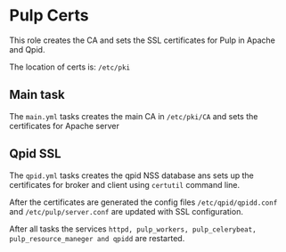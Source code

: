 # Pulp Certs

This role creates the CA and sets the SSL certificates for Pulp in Apache and Qpid.

The location of certs is: `/etc/pki`

## Main task

The `main.yml` tasks creates the main CA in `/etc/pki/CA` and sets the certificates for Apache server


## Qpid SSL

The `qpid.yml` tasks creates the qpid NSS database ans sets up the certificates for
broker and client using `certutil` command line.

After the certificates are generated the config files `/etc/qpid/qpidd.conf` and `/etc/pulp/server.conf` are updated with SSL configuration.

After all tasks the services `httpd, pulp_workers, pulp_celerybeat, pulp_resource_maneger and qpidd` are restarted.
